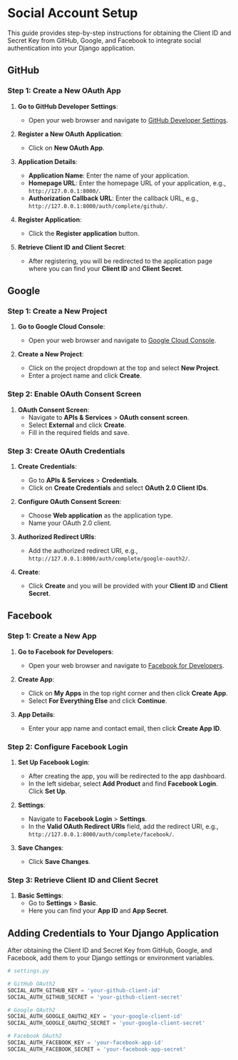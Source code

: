# Social Account Setup

This guide provides step-by-step instructions for obtaining the Client ID and Secret Key from GitHub, Google, and Facebook to integrate social authentication into your Django application.

## GitHub

### Step 1: Create a New OAuth App

1. **Go to GitHub Developer Settings**:
   - Open your web browser and navigate to [GitHub Developer Settings](https://github.com/settings/developers).
   
2. **Register a New OAuth Application**:
   - Click on **New OAuth App**.

3. **Application Details**:
   - **Application Name**: Enter the name of your application.
   - **Homepage URL**: Enter the homepage URL of your application, e.g., `http://127.0.0.1:8000/`.
   - **Authorization Callback URL**: Enter the callback URL, e.g., `http://127.0.0.1:8000/auth/complete/github/`.

4. **Register Application**:
   - Click the **Register application** button.

5. **Retrieve Client ID and Client Secret**:
   - After registering, you will be redirected to the application page where you can find your **Client ID** and **Client Secret**. 

## Google

### Step 1: Create a New Project

1. **Go to Google Cloud Console**:
   - Open your web browser and navigate to [Google Cloud Console](https://console.developers.google.com/).

2. **Create a New Project**:
   - Click on the project dropdown at the top and select **New Project**.
   - Enter a project name and click **Create**.

### Step 2: Enable OAuth Consent Screen

1. **OAuth Consent Screen**:
   - Navigate to **APIs & Services** > **OAuth consent screen**.
   - Select **External** and click **Create**.
   - Fill in the required fields and save.

### Step 3: Create OAuth Credentials

1. **Create Credentials**:
   - Go to **APIs & Services** > **Credentials**.
   - Click on **Create Credentials** and select **OAuth 2.0 Client IDs**.

2. **Configure OAuth Consent Screen**:
   - Choose **Web application** as the application type.
   - Name your OAuth 2.0 client.

3. **Authorized Redirect URIs**:
   - Add the authorized redirect URI, e.g., `http://127.0.0.1:8000/auth/complete/google-oauth2/`.

4. **Create**:
   - Click **Create** and you will be provided with your **Client ID** and **Client Secret**.

## Facebook

### Step 1: Create a New App

1. **Go to Facebook for Developers**:
   - Open your web browser and navigate to [Facebook for Developers](https://developers.facebook.com/).

2. **Create App**:
   - Click on **My Apps** in the top right corner and then click **Create App**.
   - Select **For Everything Else** and click **Continue**.

3. **App Details**:
   - Enter your app name and contact email, then click **Create App ID**.

### Step 2: Configure Facebook Login

1. **Set Up Facebook Login**:
   - After creating the app, you will be redirected to the app dashboard.
   - In the left sidebar, select **Add Product** and find **Facebook Login**. Click **Set Up**.

2. **Settings**:
   - Navigate to **Facebook Login** > **Settings**.
   - In the **Valid OAuth Redirect URIs** field, add the redirect URI, e.g., `http://127.0.0.1:8000/auth/complete/facebook/`.

3. **Save Changes**:
   - Click **Save Changes**.

### Step 3: Retrieve Client ID and Client Secret

1. **Basic Settings**:
   - Go to **Settings** > **Basic**.
   - Here you can find your **App ID** and **App Secret**.

## Adding Credentials to Your Django Application

After obtaining the Client ID and Secret Key from GitHub, Google, and Facebook, add them to your Django settings or environment variables.

```python
# settings.py

# GitHub OAuth2
SOCIAL_AUTH_GITHUB_KEY = 'your-github-client-id'
SOCIAL_AUTH_GITHUB_SECRET = 'your-github-client-secret'

# Google OAuth2
SOCIAL_AUTH_GOOGLE_OAUTH2_KEY = 'your-google-client-id'
SOCIAL_AUTH_GOOGLE_OAUTH2_SECRET = 'your-google-client-secret'

# Facebook OAuth2
SOCIAL_AUTH_FACEBOOK_KEY = 'your-facebook-app-id'
SOCIAL_AUTH_FACEBOOK_SECRET = 'your-facebook-app-secret'
